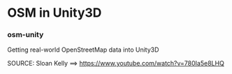 # OSM in Unity3D
### osm-unity

Getting real-world OpenStreetMap data into Unity3D

SOURCE: Sloan Kelly ==> https://www.youtube.com/watch?v=780Ia5e8LHQ
